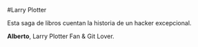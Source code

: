 #Larry Plotter

Esta saga de libros cuentan la historia de un hacker excepcional.

**Alberto**, Larry Plotter Fan & Git Lover.

